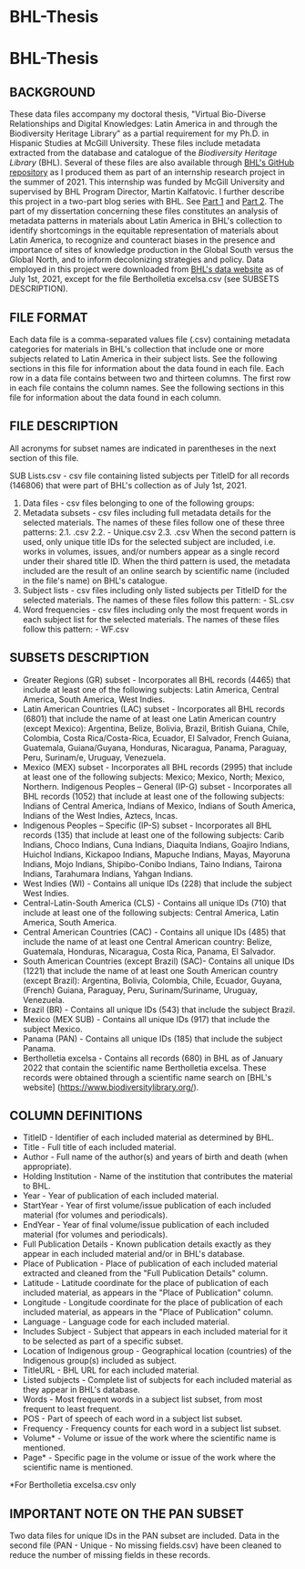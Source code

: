 # BHL-Thesis
# BHL-Thesis

## BACKGROUND

These data files accompany my doctoral thesis, "Virtual Bio-Diverse Relationships and Digital Knowledges: Latin America in and through the Biodiversity Heritage Library" as a partial requirement for my Ph.D. in Hispanic Studies at McGill University. These files include metadata extracted from the database and catalogue of the *Biodiversity Heritage Library* (BHL). Several of these files are also available through [BHL's GitHub repository](https://github.com/gbhl/bhl-us-data-sets/tree/master/Metadata-LatinAmerica) as I produced them as part of an internship research project in the summer of 2021. This internship was funded by McGill University and supervised by BHL Program Director, Martin Kalfatovic. I further describe this project in a two-part blog series with BHL. See [Part 1](https://blog.biodiversitylibrary.org/2021/11/understanding-bhl-through-metadata-patterns-of-bio-diverse-knowledge-production.html) and [Part 2](https://blog.biodiversitylibrary.org/2021/11/geopolitics-of-metadata-knowing-panama-through-biodiversity-heritage-library.html).
The part of my dissertation concerning these files constitutes an analysis of metadata patterns in materials about Latin America in BHL's collection to identify shortcomings in the equitable representation of materials about Latin America, to recognize and counteract biases in the presence and importance of sites of knowledge production in the Global South versus the Global North, and to inform decolonizing strategies and policy. 
Data employed in this project were downloaded from [BHL's data website](https://www.biodiversitylibrary.org/data) as of July 1st, 2021, except for the file Bertholletia excelsa.csv (see SUBSETS DESCRIPTION). 

## FILE FORMAT

Each data file is a comma-separated values file (.csv) containing metadata categories for materials in BHL's collection that include one or more subjects related to Latin America in their subject lists. See the following sections in this file for information about the data found in each file.
Each row in a data file contains between two and thirteen columns. The first row in each file contains the column names. See the following sections in this file for information about the data found in each column. 

## FILE DESCRIPTION

All acronyms for subset names are indicated in parentheses in the next section of this file. 

SUB Lists.csv - csv file containing listed subjects per TitleID for all records (146806) that were part of BHL's collection as of July 1st, 2021.

1. Data files - csv files belonging to one of the following groups:
2. Metadata subsets - csv files including full metadata details for the selected materials. The names of these files follow one of these three patterns:
		2.1. <Subset acronym>.csv
		2.2. <Subset acronym> - Unique.csv
		2.3. <Species name>.csv
	When the second pattern is used, only unique title IDs for the selected subject are included, i.e. works in volumes, issues, and/or numbers appear as a single record under their shared title ID. When the third pattern is used, the metadata included are the result of an online search by scientific name (included in the file's name) on BHL's catalogue. 
3. Subject lists - csv files including only listed subjects per TitleID for the selected materials. The names of these files follow this pattern:
		<Subset acronym> - SL.csv
4. Word frequencies - csv files including only the most frequent words in each subject list for the selected materials. The names of these files follow this pattern:
		<Subset acronym> - WF.csv

## SUBSETS DESCRIPTION

+ Greater Regions (GR) subset - Incorporates all BHL records (4465) that include at least one of the following subjects: Latin America, Central America, South America, West Indies. 
+ Latin American Countries (LAC) subset - Incorporates all BHL records (6801) that include the name of at least one Latin American country (except Mexico): Argentina, Belize, Bolivia, Brazil,  British Guiana, Chile, Colombia, Costa Rica/Costa-Rica, Ecuador, El Salvador, French Guiana, Guatemala, Guiana/Guyana, Honduras, Nicaragua, Panama, Paraguay, Peru, Surinam/e, Uruguay, Venezuela.
+ Mexico (MEX) subset - Incorporates all BHL records (2995) that include at least one of the following subjects: Mexico; Mexico, North; Mexico, Northern.
Indigenous Peoples – General (IP-G) subset - Incorporates all BHL records (1052) that include at least one of the following subjects: Indians of Central America, Indians of Mexico, Indians of South America, Indians of the West Indies, Aztecs, Incas. 
+ Indigenous Peoples – Specific (IP-S) subset - Incorporates all BHL records (135) that include at least one of the following subjects: Carib Indians, Choco Indians, Cuna Indians, Diaquita Indians, Goajiro Indians, Huichol Indians, Kickapoo Indians, Mapuche Indians, Mayas, Mayoruna Indians, Mojo Indians, Shipibo-Conibo Indians, Taino Indians, Tairona Indians, Tarahumara Indians, Yahgan Indians.
+ West Indies (WI) - Contains all unique IDs (228) that include the subject West Indies. 
+ Central-Latin-South America (CLS) - Contains all unique IDs (710) that include at least one of the following subjects: Central America, Latin America, South America. 
+ Central American Countries (CAC) - Contains all unique IDs (485) that include the name of at least one Central American country: Belize, Guatemala, Honduras, Nicaragua, Costa Rica, Panama, El Salvador.
+ South American Countries (except Brazil) (SAC)- Contains all unique IDs (1221) that include the name of at least one South American country (except Brazil): Argentina, Bolivia, Colombia, Chile, Ecuador, Guyana, (French) Guiana, Paraguay, Peru, Surinam/Suriname, Uruguay, Venezuela.
+ Brazil (BR) - Contains all unique IDs (543) that include the subject Brazil.
+ Mexico (MEX SUB) - Contains all unique IDs (917) that include the subject Mexico.
+ Panama (PAN) - Contains all unique IDs (185) that include the subject Panama.
+ Bertholletia excelsa - Contains all records (680) in BHL as of January 2022 that contain the scientific name 	Bertholletia excelsa. These records were obtained through a scientific name search on [BHL's website] (https://www.biodiversitylibrary.org/).

## COLUMN DEFINITIONS

+ TitleID - Identifier of each included material as determined by BHL. 
+ Title - Full title of each included material.
+ Author - Full name of the author(s) and years of birth and death (when appropriate).
+ Holding Institution - Name of the institution that contributes the material to BHL.
+ Year - Year of publication of each included material.
+ StartYear - Year of first volume/issue publication of each included material (for volumes and periodicals).
+ EndYear - Year of final volume/issue publication of each included material (for volumes and periodicals).
+ Full Publication Details - Known publication details exactly as they appear in each included material and/or in BHL's database. 
+ Place of Publication - Place of publication of each included material extracted and cleaned from the "Full Publication Details" column. 
+ Latitude - Latitude coordinate for the place of publication of each included material, as appears in the "Place of Publication" column. 
+ Longitude - Longitude coordinate for the place of publication of each included material, as appears in the "Place of Publication" column.
+ Language - Language code for each included material. 
+ Includes Subject - Subject that appears in each included material for it to be selected as part of a specific subset. 
+ Location of Indigenous group - Geographical location (countries) of the Indigenous group(s) included as subject.
+ TitleURL - BHL URL for each included material. 
+ Listed subjects - Complete list of subjects for each included material as they appear in BHL's database.
+ Words - Most frequent words in a subject list subset, from most frequent to least frequent. 
+ POS - Part of speech of each word in a subject list subset.
+ Frequency - Frequency counts for each word in a subject list subset. 
+ Volume* - Volume or issue of the work where the scientific name is mentioned. 
+ Page* - Specific page in the volume or issue of the work where the scientific name is mentioned. 

*For Bertholletia excelsa.csv only

## IMPORTANT NOTE ON THE PAN SUBSET

Two data files for unique IDs in the PAN subset are included. Data in the second file (PAN - Unique - No missing fields.csv) have been cleaned to reduce the number of missing fields in these records. 